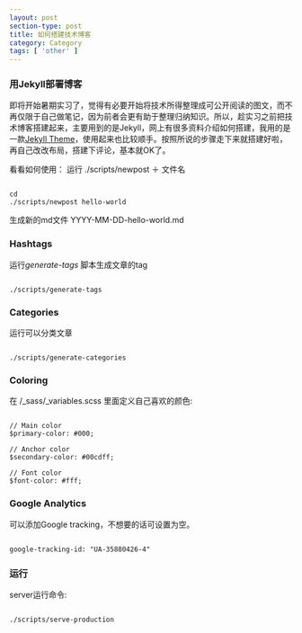 ```yaml
---
layout: post
section-type: post
title: 如何搭建技术博客
category: Category
tags: [ 'other' ]
---
```


### 用Jekyll部署博客

即将开始暑期实习了，觉得有必要开始将技术所得整理成可公开阅读的图文，而不再仅限于自己做笔记，因为前者会更有助于整理归纳知识。所以，趁实习之前把技术博客搭建起来，主要用到的是Jekyll，网上有很多资料介绍如何搭建，我用的是一款<a href="http://jekyllthemes.org/themes/personal/">Jekyll Theme</a>，使用起来也比较顺手。按照所说的步骤走下来就搭建好啦，再自己改改布局，搭建下评论，基本就OK了。

看看如何使用：
运行 ./scripts/newpost ＋ 文件名

<pre><code data-trim class="bash">
cd <your { Personal } repo>
./scripts/newpost hello-world
</code></pre>

生成新的md文件 YYYY-MM-DD-hello-world.md

### Hashtags

运行*generate-tags* 脚本生成文章的tag

<pre><code data-trim class="bash">
./scripts/generate-tags
</code></pre>

### Categories

运行可以分类文章
<pre><code data-trim class="bash">
./scripts/generate-categories
</code></pre>

### Coloring

在 /_sass/_variables.scss 里面定义自己喜欢的颜色:

<pre><code data-trim class="scss">
// Main color
$primary-color: #000;

// Anchor color
$secondary-color: #00cdff;

// Font color
$font-color: #fff;
</code></pre>

### Google Analytics

可以添加Google tracking，不想要的话可设置为空。

<pre><code data-trim class="yaml">
google-tracking-id: "UA-35880426-4"
</code></pre>

### 运行
server运行命令:

<pre><code data-trim class="bash">
./scripts/serve-production
</code></pre>


